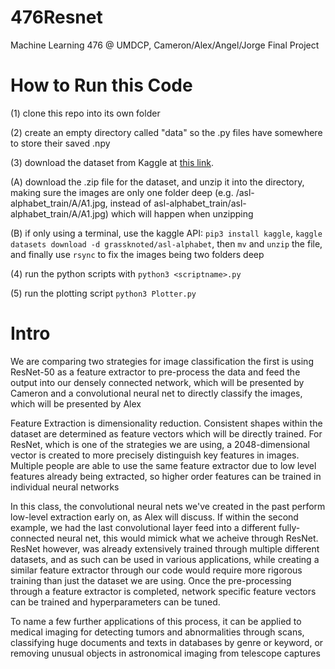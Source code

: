 # 476Resnet
Machine Learning 476 @ UMDCP, Cameron/Alex/Angel/Jorge Final Project


# How to Run this Code

(1) clone this repo into its own folder

(2) create an empty directory called "data" so the .py files have somewhere to store their saved .npy

(3) download the dataset from Kaggle at [this link](https://www.kaggle.com/grassknoted/asl-alphabet).

   (A) download the .zip file for the dataset, and unzip it into the directory, making sure the images are only one folder deep (e.g. /asl-alphabet_train/A/A1.jpg, instead of asl-alphabet_train/asl-alphabet_train/A/A1.jpg) which will happen when unzipping
   
   (B) if only using a terminal, use the kaggle API: `pip3 install kaggle`, `kaggle datasets download -d grassknoted/asl-alphabet`, then `mv` and `unzip` the file, and finally use `rsync` to fix the images being two folders deep
   
(4) run the python scripts with `python3 <scriptname>.py`

(5) run the plotting script `python3 Plotter.py`


# Intro
We are comparing two strategies for image classification
the first is using ResNet-50 as a feature extractor to pre-process the data and feed the output into our densely connected network, which will be presented by Cameron
and a convolutional neural net to directly classify the images, which will be presented by Alex

Feature Extraction is dimensionality reduction.
Consistent shapes within the dataset are determined as feature vectors which will be directly trained. For ResNet, which is one of the strategies we are using, a 2048-dimensional vector is created to more precisely distinguish key features in images.
Multiple people are able to use the same feature extractor due to low level features already being extracted, so higher order features can be trained in individual neural networks

In this class, the convolutional neural nets we've created in the past perform low-level extraction early on, as Alex will discuss. If within the second example, we had the last convolutional layer feed into a different fully-connected neural net, this would mimick what we acheive through ResNet.
ResNet however, was already extensively trained through multiple different datasets, and as such can be used in various applications, while creating a similar feature extractor through our code would require more rigorous training than just the dataset we are using.
Once the pre-processing through a feature extractor is completed, network specific feature vectors can be trained and hyperparameters can be tuned.


To name a few further applications of this process, it can be applied to medical imaging for detecting tumors and abnormalities through scans, classifying huge documents and texts in databases by genre or keyword, or removing unusual objects in astronomical imaging from telescope captures

